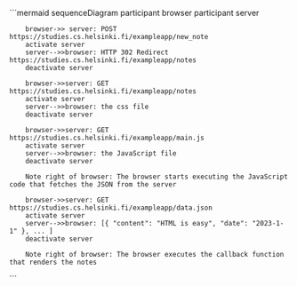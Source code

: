 ´´´mermaid
    sequenceDiagram
        participant browser
        participant server

        browser->> server: POST https://studies.cs.helsinki.fi/exampleapp/new_note
        activate server
        server-->>browser: HTTP 302 Redirect https://studies.cs.helsinki.fi/exampleapp/notes
        deactivate server

        browser->>server: GET https://studies.cs.helsinki.fi/exampleapp/notes
        activate server
        server-->>browser: the css file
        deactivate server

        browser->>server: GET https://studies.cs.helsinki.fi/exampleapp/main.js
        activate server
        server-->>browser: the JavaScript file
        deactivate server

        Note right of browser: The browser starts executing the JavaScript code that fetches the JSON from the server

        browser->>server: GET https://studies.cs.helsinki.fi/exampleapp/data.json
        activate server
        server-->>browser: [{ "content": "HTML is easy", "date": "2023-1-1" }, ... ]
        deactivate server

        Note right of browser: The browser executes the callback function that renders the notes
´´´